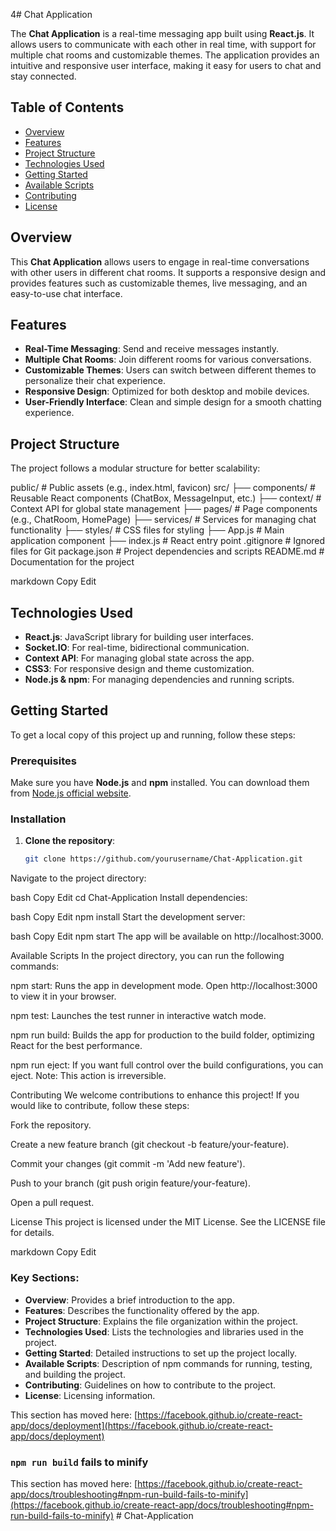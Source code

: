 4# Chat Application

The **Chat Application** is a real-time messaging app built using **React.js**. It allows users to communicate with each other in real time, with support for multiple chat rooms and customizable themes. The application provides an intuitive and responsive user interface, making it easy for users to chat and stay connected.

## Table of Contents

- [Overview](#overview)
- [Features](#features)
- [Project Structure](#project-structure)
- [Technologies Used](#technologies-used)
- [Getting Started](#getting-started)
- [Available Scripts](#available-scripts)
- [Contributing](#contributing)
- [License](#license)

## Overview

This **Chat Application** allows users to engage in real-time conversations with other users in different chat rooms. It supports a responsive design and provides features such as customizable themes, live messaging, and an easy-to-use chat interface.

## Features

- **Real-Time Messaging**: Send and receive messages instantly.
- **Multiple Chat Rooms**: Join different rooms for various conversations.
- **Customizable Themes**: Users can switch between different themes to personalize their chat experience.
- **Responsive Design**: Optimized for both desktop and mobile devices.
- **User-Friendly Interface**: Clean and simple design for a smooth chatting experience.

## Project Structure

The project follows a modular structure for better scalability:

public/ # Public assets (e.g., index.html, favicon) src/ ├── components/ # Reusable React components (ChatBox, MessageInput, etc.) ├── context/ # Context API for global state management ├── pages/ # Page components (e.g., ChatRoom, HomePage) ├── services/ # Services for managing chat functionality ├── styles/ # CSS files for styling ├── App.js # Main application component ├── index.js # React entry point .gitignore # Ignored files for Git package.json # Project dependencies and scripts README.md # Documentation for the project

markdown
Copy
Edit

## Technologies Used

- **React.js**: JavaScript library for building user interfaces.
- **Socket.IO**: For real-time, bidirectional communication.
- **Context API**: For managing global state across the app.
- **CSS3**: For responsive design and theme customization.
- **Node.js & npm**: For managing dependencies and running scripts.

## Getting Started

To get a local copy of this project up and running, follow these steps:

### Prerequisites

Make sure you have **Node.js** and **npm** installed. You can download them from [Node.js official website](https://nodejs.org/).

### Installation

1. **Clone the repository**:
   ```bash
   git clone https://github.com/yourusername/Chat-Application.git
Navigate to the project directory:

bash
Copy
Edit
cd Chat-Application
Install dependencies:

bash
Copy
Edit
npm install
Start the development server:

bash
Copy
Edit
npm start
The app will be available on http://localhost:3000.

Available Scripts
In the project directory, you can run the following commands:

npm start: Runs the app in development mode. Open http://localhost:3000 to view it in your browser.

npm test: Launches the test runner in interactive watch mode.

npm run build: Builds the app for production to the build folder, optimizing React for the best performance.

npm run eject: If you want full control over the build configurations, you can eject. Note: This action is irreversible.

Contributing
We welcome contributions to enhance this project! If you would like to contribute, follow these steps:

Fork the repository.

Create a new feature branch (git checkout -b feature/your-feature).

Commit your changes (git commit -m 'Add new feature').

Push to your branch (git push origin feature/your-feature).

Open a pull request.

License
This project is licensed under the MIT License. See the LICENSE file for details.

markdown
Copy
Edit

### Key Sections:
- **Overview**: Provides a brief introduction to the app.
- **Features**: Describes the functionality offered by the app.
- **Project Structure**: Explains the file organization within the project.
- **Technologies Used**: Lists the technologies and libraries used in the project.
- **Getting Started**: Detailed instructions to set up the project locally.
- **Available Scripts**: Description of npm commands for running, testing, and building the project.
- **Contributing**: Guidelines on how to contribute to the project.
- **License**: Licensing information.

This section has moved here: [https://facebook.github.io/create-react-app/docs/deployment](https://facebook.github.io/create-react-app/docs/deployment)

### `npm run build` fails to minify

This section has moved here: [https://facebook.github.io/create-react-app/docs/troubleshooting#npm-run-build-fails-to-minify](https://facebook.github.io/create-react-app/docs/troubleshooting#npm-run-build-fails-to-minify)
#   C h a t - A p p l i c a t i o n 
 
 
